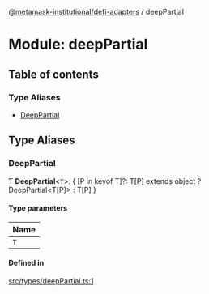 [@metamask-institutional/defi-adapters](../README.md) / deepPartial

# Module: deepPartial

## Table of contents

### Type Aliases

- [DeepPartial](deepPartial.md#deeppartial)

## Type Aliases

### DeepPartial

Ƭ **DeepPartial**<`T`\>: { [P in keyof T]?: T[P] extends object ? DeepPartial<T[P]\> : T[P] }

#### Type parameters

| Name |
| :------ |
| `T` |

#### Defined in

[src/types/deepPartial.ts:1](https://github.com/consensys-vertical-apps/mmi-defi-adapters/blob/main/src/types/deepPartial.ts#L1)
